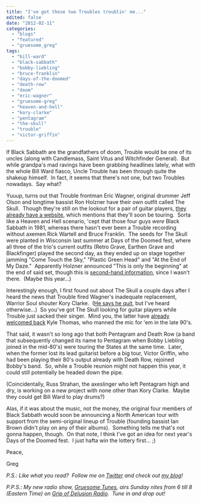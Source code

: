 ```yaml
---
title: "I've got these two Troubles troublin' me..."
edited: false
date: "2012-02-11"
categories:
  - "blogs"
  - "featured"
  - "gruesome_greg"
tags:
  - "bill-ward"
  - "black-sabbath"
  - "bobby-liebling"
  - "bruce-franklin"
  - "days-of-the-doomed"
  - "death-row"
  - "doom"
  - "eric-wagner"
  - "gruesome-greg"
  - "heaven-and-hell"
  - "kory-clarke"
  - "pentagram"
  - "the-skull"
  - "trouble"
  - "victor-griffin"
---
```


If Black Sabbath are the grandfathers of doom, Trouble would be one of its uncles (along with Candlemass, Saint Vitus and Witchfinder General).  But while grandpa's mad ravings have been grabbing headlines lately, what with the whole Bill Ward fiasco, Uncle Trouble has been through quite the shakeup himself.  In fact, it seems that there's not one, but two Troubles nowadays.  Say what?

Yuuup, turns out that Trouble frontman Eric Wagner, original drummer Jeff Olson and longtime bassist Ron Holzner have their own outfit called The Skull.  Though they're still on the lookout for a pair of guitar players, [they already have a website](http://www.troubletheskull.com/home.cfm), which mentions that they'll soon be touring.  Sorta like a Heaven and Hell scenario, 'cept that those four guys _were_ Black Sabbath in 1981, whereas there hasn't ever been a Trouble recording without axemen Rick Wartell and Bruce Franklin.  The seeds for The Skull were planted in Wisconsin last summer at Days of the Doomed fest, where all three of the trio's current outfits (Retro Grave, Earthen Grave and Blackfinger) played the second day, as they ended up on stage together jamming "Come Touch the Sky," "Plastic Green Head" and "At the End of My Daze."  Apparently Holzner announced "This is only the beginning" at the end of said set, though this is [second-hand information](http://www.wormwoodchronicles.com/concert-reviews/days), since I wasn't there.  (Maybe this year...)

Interestingly enough, I first found out about The Skull a couple days after I heard the news that Trouble fired Wagner's inadequate replacement, Warrior Soul shouter Kory Clarke.  ([He says he quit](http://www.roadrunnerrecords.com/blabbermouth.net/news.aspx?mode=Article&newsitemID=169358), but I've heard otherwise...)  So you've got The Skull looking for guitar players while Trouble just sacked their singer.  Mind you, the latter have [already welcomed back](http://gunshyassassin.com/news/trouble-get-a-new-singer/) Kyle Thomas, who manned the mic for 'em in the late 90's.

That said, it wasn't so long ago that both Pentagram and Death Row (a band that subsequently changed its name to Pentagram when Bobby Liebling joined in the mid-80's) were touring the States at the same time.  Later, when the former lost its lead guitarist before a big tour, Victor Griffin, who had been playing their 80's output already with Death Row, rejoined Bobby's band.  So, while a Trouble reunion might not happen this year, it could still potentially be headed down the pipe.

(Coincidentally, Russ Strahan, the axeslinger who left Pentagram high and dry, is working on a new project with none other than Kory Clarke.  Maybe they could get Bill Ward to play drums?)

Alas, if it was about the music, not the money, the original four members of Black Sabbath would soon be announcing a North American tour with support from the semi-original lineup of Trouble (founding bassist Ian Brown didn't play on any of their albums).  Something tells me that's not gonna happen, though.  On that note, I think I've got an idea for next year's Days of the Doomed fest.  I just hafta win the lottery first... ;)

Peace,

Greg

_P.S.: Like what you read?  Follow me on [Twitter](http://twitter.com/gruesomeviews) and check out [my blog](http://gruesomeviews.com/)!_

_P.P.S.: My new radio show, [Gruesome Tunes](http://gruesomeviews.com/category/music/gruesome-tunes/), airs Sunday nites from 6 till 8 (Eastern Time) on [Grip of Delusion Radio](http://www.steamingheathen.com/delusion/).  Tune in and drop out!_
